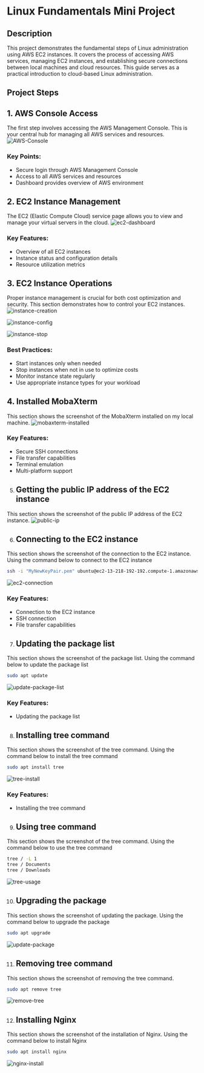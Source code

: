 # Linux Fundamentals Mini Project
## Description
This project demonstrates the fundamental steps of Linux administration using AWS EC2 instances. It covers the process of accessing AWS services, managing EC2 instances, and establishing secure connections between local machines and cloud resources. This guide serves as a practical introduction to cloud-based Linux administration.
## Project Steps
## 1. AWS Console Access
The first step involves accessing the AWS Management Console. This is your central hub for managing all AWS services and resources.
![AWS-Console](./img/1.AWS%20console.png)
### Key Points:
* Secure login through AWS Management Console
* Access to all AWS services and resources
* Dashboard provides overview of AWS environment
## 2. EC2 Instance Management
The EC2 (Elastic Compute Cloud) service page allows you to view and manage your virtual servers in the cloud.
![ec2-dashboard](./img/2.EC2-dashboard.png)
### Key Features:
* Overview of all EC2 instances
* Instance status and configuration details
* Resource utilization metrics
## 3. EC2 Instance Operations
Proper instance management is crucial for both cost optimization and security. This section demonstrates how to control your EC2 instances.
![instance-creation](./img/3.ec2-instance.png)

![instance-config](./img/4.ec2-instance.png)

![instance-stop](./img/7.instance-stop.png)
### Best Practices:
* Start instances only when needed
* Stop instances when not in use to optimize costs
* Monitor instance state regularly
* Use appropriate instance types for your workload
## 4. Installed MobaXterm
This section shows the screenshot of the MobaXterm installed on my local machine.
![mobaxterm-installed](./img/MobaXterm-installed.png)
### Key Features:
* Secure SSH connections
* File transfer capabilities
* Terminal emulation
* Multi-platform support
5. ## Getting the public IP address of the EC2 instance
This section shows the screenshot of the public IP address of the EC2 instance.
![public-ip](./img/8.publicip-address.png)

6. ## Connecting to the EC2 instance
This section shows the screenshot of the connection to the EC2 instance. Using the command below to connect to the EC2 instance
```bash
ssh -i "MyNewKeyPair.pem" ubuntu@ec2-13-218-192-192.compute-1.amazonaws.com
```
![ec2-connection](./img/6.ec2-instance-connected.png)
### Key Features:
* Connection to the EC2 instance
* SSH connection
* File transfer capabilities
7. ## Updating the package list
This section shows the screenshot of the package list. Using the command below to update the package list
```bash
sudo apt update
```
![update-package-list](./img/9.update-package-list.png)
### Key Features:
* Updating the package list
8. ## Installing tree command
This section shows the screenshot of the tree command. Using the command below to install the tree command
```bash
sudo apt install tree
```
![tree-install](./img/10.tree-install.png)
### Key Features:
* Installing the tree command
9. ## Using tree command
This section shows the screenshot of the tree command. Using the command below to use the tree command
```bash
tree / -L 1
tree / Documents
tree / Downloads
```
![tree-usage](./img/11.tree-command-usage.png)

10. ## Upgrading the package
This section shows the screenshot of updating the package. Using the command below to upgrade the package
```bash
sudo apt upgrade
```
![update-package](./img/12.update-installed-package.png)

11. ## Removing tree command
This section shows the screenshot of removing the tree command.
```bash
sudo apt remove tree
```
![remove-tree](./img/13.remove-tree.png)

12. ## Installing Nginx
This section shows the screenshot of the installation of Nginx. Using the command below to install Nginx
```bash
sudo apt install nginx
```
![nginx-install](./img/14.install-nginx.png)